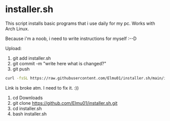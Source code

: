 # installer.sh
This script installs basic programs that i use daily for my pc. Works with Arch Linux.


Because i'm a noob, i need to write instructions for myself :--D

Upload:  
1. git add installer.sh
2. git commit -m "write here what is changed?"
3. git push


```sh
curl -fsSL https://raw.githubusercontent.com/Elmu01/installer.sh/main/installer.sh | bash
```
Link is broke atm. I need to fix it. :)) 
1. cd Downloads
2. git clone https://github.com/Elmu01/installer.sh.git
3. cd installer.sh
3. bash installer.sh
